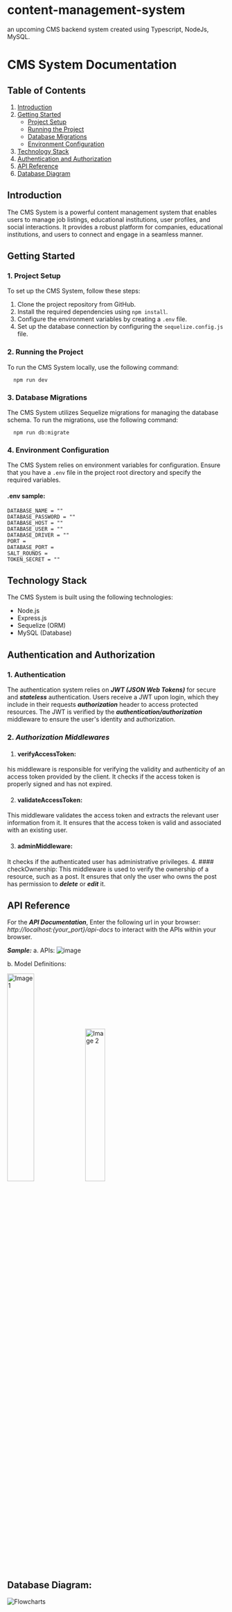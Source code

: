 # content-management-system
an upcoming CMS backend system created using Typescript, NodeJs, MySQL.   

# CMS System Documentation

## Table of Contents

1. [Introduction](#introduction)
2. [Getting Started](#getting-started)
   - [Project Setup](#project-setup)
   - [Running the Project](#running-the-project)
   - [Database Migrations](#database-migrations)
   - [Environment Configuration](#environment-configuration)
3. [Technology Stack](#technology-stack)
4. [Authentication and Authorization](#authentication-and-authorization)
5. [API Reference](#api-reference)
6. [Database Diagram](#database-diagram)


## Introduction 

The CMS System is a powerful content management system that enables users to manage job listings, educational institutions, user profiles, and social interactions. It provides a robust platform for companies, educational institutions, and users to connect and engage in a seamless manner.

## Getting Started

### 1. Project Setup

To set up the CMS System, follow these steps:

1. Clone the project repository from GitHub.
2. Install the required dependencies using `npm install`.
3. Configure the environment variables by creating a `.env` file.
4. Set up the database connection by configuring the `sequelize.config.js` file.

### 2. Running the Project

To run the CMS System locally, use the following command:

      npm run dev

### 3. Database Migrations

The CMS System utilizes Sequelize migrations for managing the database schema. To run the migrations, use the following command:

      npm run db:migrate



### 4. Environment Configuration

The CMS System relies on environment variables for configuration. Ensure that you have a `.env` file in the project root directory and specify the required variables.

  #### .env sample:
    DATABASE_NAME = ""
    DATABASE_PASSWORD = ""
    DATABASE_HOST = ""
    DATABASE_USER = ""
    DATABASE_DRIVER = ""
    PORT = 
    DATABASE_PORT = 
    SALT_ROUNDS = 
    TOKEN_SECRET = ""


## Technology Stack

The CMS System is built using the following technologies:

- Node.js
- Express.js
- Sequelize (ORM)
- MySQL (Database)

## Authentication and Authorization
  ### 1. Authentication 
   The authentication system relies on ***JWT (JSON Web Tokens)*** for secure and ***stateless*** authentication. Users receive a JWT upon login, 
   which they include in their requests ***authorization*** header to access protected resources. 
   The JWT is verified by the ***authentication/authorization*** middleware to ensure the user's identity and authorization.
  ### 2. ***Authorization Middlewares***
  1. #### verifyAccessToken:
  his middleware is responsible for verifying the validity and authenticity of an access token provided by the client.
  It checks if the access token is properly signed and has not expired.

  2. #### validateAccessToken:
  This middleware validates the access token and extracts the relevant user information from it.
  It ensures that the access token is valid and associated with an existing user.

  3. #### adminMiddleware:
  It checks if the authenticated user has administrative privileges.
  4. #### checkOwnership:
  This middleware is used to verify the ownership of a resource, such as a post.
  It ensures that only the user who owns the post has permission to ***delete*** or ***edit*** it.

## API Reference

For the ***API Documentation***, Enter the following url in your browser: <i>http://localhost:{your_port}/api-docs</i> to interact with the APIs within your browser.

***Sample:*** 
a. APIs:
![image](https://github.com/sarahishamsaied/content-management-system/assets/71923204/0f06886c-4c4f-4f30-984b-5445c425b3ce)

b. Model Definitions:
<div>
  <img src="https://github.com/sarahishamsaied/content-management-system/assets/71923204/efb3f3d2-0660-4e59-847a-a559784300fb" alt="Image 1" style="width: 35%;">
  <img src="https://github.com/sarahishamsaied/content-management-system/assets/71923204/dfc2c2b0-e026-4d26-8e37-60e2d6e82a02" alt="Image 2" style="width: 30%;">
</div>


## Database Diagram:
![Flowcharts](https://github.com/sarahishamsaied/content-management-system/assets/71923204/8bfbda21-c0da-4794-8c12-3dc31cb8d06b)


